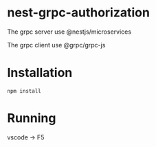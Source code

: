 # nest-grpc-authorization

The grpc server use @nestjs/microservices

The grpc client use @grpc/grpc-js

# Installation

``` shell
npm install
```

# Running

vscode -> F5
